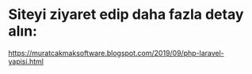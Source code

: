 # Siteyi ziyaret edip daha fazla detay alın:
https://muratcakmaksoftware.blogspot.com/2019/09/php-laravel-yapisi.html
